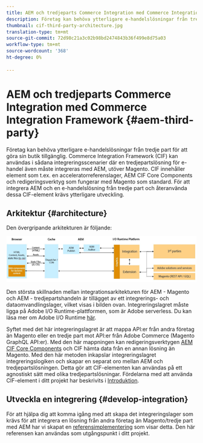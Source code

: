 ```yaml
---
title: AEM och tredjeparts Commerce Integration med Commerce Integration Framework
description: Företag kan behöva ytterligare e-handelslösningar från tredje part för att göra sin butik tillgänglig. Commerce Integration Framework (CIF) kan användas i sådana integreringsscenarier för att ansluta en tredjepartslösning för e-handel till Adobe Experience Manager med hjälp av I/O Runtime.
thumbnail: cif-third-party-architecture.jpg
translation-type: tm+mt
source-git-commit: 72d98c21a3c02b98bd2474843b36f499e8d75a03
workflow-type: tm+mt
source-wordcount: '368'
ht-degree: 0%

---
```



# AEM och tredjeparts Commerce Integration med Commerce Integration Framework {#aem-third-party}

Företag kan behöva ytterligare e-handelslösningar från tredje part för att göra sin butik tillgänglig. Commerce Integration Framework (CIF) kan användas i sådana integreringsscenarier där en tredjepartslösning för e-handel även måste integreras med AEM, utöver Magento. CIF innehåller element som t.ex. en acceleratorreferenslager, AEM CIF Core Components och redigeringsverktyg som fungerar med Magento som standard. För att integrera AEM och en e-handelslösning från tredje part och återanvända dessa CIF-element krävs ytterligare utveckling.

## Arkitektur {#architecture}

Den övergripande arkitekturen är följande:

![Översikt över arkitekturen AEM andra än Magento/tredje part](/help/commerce-cloud/assets/AEM_nonMagento_Architecture.JPG)

Den största skillnaden mellan integrationsarkitekturen för AEM - Magento och AEM - tredjepartshandeln är tillägget av ett integrerings- och dataomvandlingslager, vilket visas i bilden ovan. Integreringslagret måste ligga på Adobe I/O Runtime-plattformen, som är Adobe serverless. Du kan läsa mer om Adobe I/O Runtime [här](https://www.adobe.io/apis/experienceplatform/runtime.html).

Syftet med det här integreringslagret är att mappa API:er från andra företag än Magento eller en tredje part mot API:er från Adobe Commerce (Magento GraphQL API:er). Med den här mappningen kan redigeringsverktygen [AEM CIF Core Components](https://github.com/adobe/aem-core-cif-components) och CIF hämta data från en annan lösning än Magento. Med den här metoden inkapslar integreringslagret integreringslogiken och skapar en separat oro mellan AEM och tredjepartslösningen. Detta gör att CIF-elementen kan användas på ett agnostiskt sätt med olika tredjepartslösningar. Fördelarna med att använda CIF-element i ditt projekt har beskrivits i [Introduktion](/help/commerce-cloud/overview.md).

## Utveckla en integrering {#develop-integration}

För att hjälpa dig att komma igång med att skapa det integreringslager som krävs för att integrera en lösning från andra företag än Magento/tredje part med AEM har vi skapat en [referensimplementering](https://github.com/adobe/commerce-cif-graphql-integration-reference) som visar detta. Den här referensen kan användas som utgångspunkt i ditt projekt.
